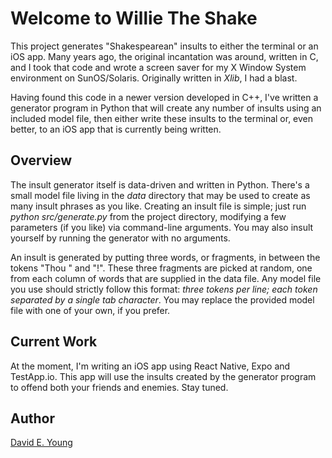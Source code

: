# Welcome to Willie The Shake #

This project generates "Shakespearean" insults to either the terminal or an iOS app. Many years ago, the original
incantation was around, written in C, and I took that code and wrote a screen saver for my X Window System environment
on SunOS/Solaris. Originally written in _Xlib_, I had a blast.

Having found this code in a newer version developed in C++, I've written a generator program in Python that will create
any number of insults using an included model file, then either write these insults to the terminal or, even better, to
an iOS app that is currently being written.

## Overview ##

The insult generator itself is data-driven and written in Python. There's a small model file living in the _data_
directory that may be used to create as many insult phrases as you like. Creating an insult file is simple; just run
_python src/generate.py_ from the project directory, modifying a few parameters (if you like) via command-line
arguments. You may also insult yourself by running the generator with no arguments.

An insult is generated by putting three words, or fragments, in between the tokens "Thou " and "!". These three
fragments are picked at random, one from each column of words that are supplied in the data file. Any model file you use
should strictly follow this format: _three tokens per line; each token separated by a single tab character_. You may
replace the provided model file with one of your own, if you prefer.

## Current Work ##

At the moment, I'm writing an iOS app using React Native, Expo and TestApp.io. This app will use the insults created by
the generator program to offend both your friends and enemies. Stay tuned.

## Author ##

[David E. Young](mailto://youngde811@pobox.com)
